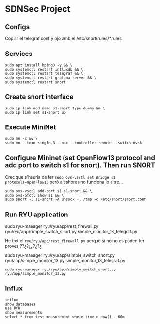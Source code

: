 # SDNSec Project

## Configs

Copiar el telegraf.conf y ojo amb el /etc/snort/rules/*.rules

## Services

```
sudo apt install hping3 -y && \
sudo systemctl restart influxdb && \
sudo systemctl restart telegraf && \
sudo systemctl restart grafana-server && \
sudo systemctl restart snort
```

## Create snort interface

```
sudo ip link add name s1-snort type dummy && \
sudo ip link set s1-snort up
```

## Execute MiniNet

```
sudo mn -c && \
sudo mn --topo single,3 --mac --controller remote --switch ovsk
```
## Configure Mininet (set OpenFlow13 protocol and add port to switch s1 for snort). Then run SNORT


Crec que s'hauria de fer `sudo ovs-vsctl set Bridge s1 protocols=OpenFlow13` però aleshores no funciona lo altre...
```
sudo ovs-vsctl add-port s1 s1-snort && \
sudo ovs-ofctl show s1 && \
sudo snort -i s1-snort -A unsock -l /tmp -c /etc/snort/snort.conf
```

## Run RYU application

sudo ryu-manager ryu/ryu/app/rest_firewall.py ryu/ryu/app/simple_switch_snort.py simple_monitor_13_telegraf.py

He tret el `ryu/ryu/app/rest_firewall.py` perquè si no no es poden fer proves ??¿?¿¿?¿?¿

sudo ryu-manager ryu/ryu/app/simple_switch_snort.py ryu/app/simple_monitor_13.py simple_monitor_13_telegraf.py

```
sudo ryu-manager ryu/ryu/app/simple_switch_snort.py ryu/app/simple_monitor_13.py
```

## Influx

```
influx
show databases
use RYU
show measurements
select * from test_measurement where time > now() - 60m
```
